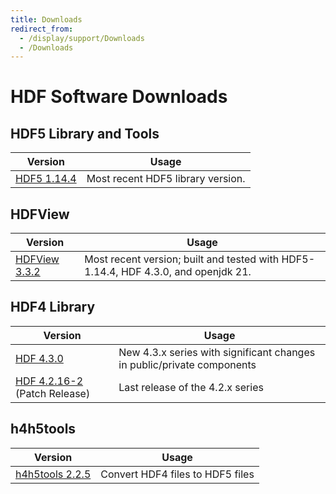 ```yaml
---
title: Downloads
redirect_from: 
  - /display/support/Downloads
  - /Downloads
---
```


# HDF Software Downloads 

## HDF5 Library and Tools

| Version | Usage | 
| ---- | ----| 
| [HDF5 1.14.4](hdf5/hdf5_1_14_4.html) | Most recent HDF5 library version. | 

## HDFView
 
| Version | Usage | 
| ---- | ----| 
| [HDFView 3.3.2](hdfview/hdfview3_3_2.html) | Most recent version; built and tested with HDF5-1.14.4, HDF 4.3.0, and openjdk 21.  |

## HDF4 Library

| Version | Usage | 
| ---- | ----| 
| [HDF 4.3.0](hdf4/hdf4_3_0.html) | New 4.3.x series with significant changes in public/private components | 
| [HDF 4.2.16-2](hdf4/hdf4_2_16-2.html) (Patch Release) | Last release of the 4.2.x series | 

## h4h5tools

| Version | Usage | 
| ---- | ----| 
| [h4h5tools 2.2.5](h4h5tools/h4h5tools_2_2_5.html) | Convert HDF4 files to HDF5 files | 
